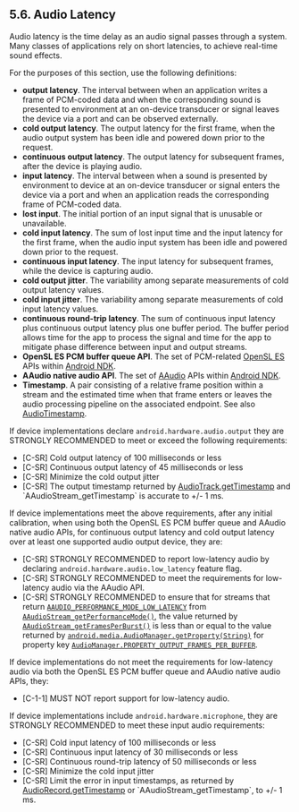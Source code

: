 ## 5.6\. Audio Latency

Audio latency is the time delay as an audio signal passes through a system.
Many classes of applications rely on short latencies, to achieve real-time
sound effects.

For the purposes of this section, use the following definitions:

*   **output latency**. The interval between when an application writes a frame
of PCM-coded data and when the corresponding sound is presented to environment
at an on-device transducer or signal leaves the device via a port and can be
observed externally.
*   **cold output latency**. The output latency for the first frame, when the
audio output system has been idle and powered down prior to the request.
*   **continuous output latency**. The output latency for subsequent frames,
after the device is playing audio.
*   **input latency**. The interval between when a sound is presented by
environment to device at an on-device transducer or signal enters the device via
a port and when an application reads the corresponding frame of PCM-coded data.
*   **lost input**. The initial portion of an input signal that is unusable or
unavailable.
*   **cold input latency**. The sum of lost input time and the input latency
for the first frame, when the audio input system has been idle and powered down
prior to the request.
*   **continuous input latency**. The input latency for subsequent frames,
while the device is capturing audio.
*   **cold output jitter**. The variability among separate measurements of cold
output latency values.
*   **cold input jitter**. The variability among separate measurements of cold
input latency values.
*   **continuous round-trip latency**. The sum of continuous input latency plus
continuous output latency plus one buffer period. The buffer period allows
time for the app to process the signal and time for the app to mitigate phase
difference between input and output streams.
*   **OpenSL ES PCM buffer queue API**. The set of PCM-related
[OpenSL ES](https://developer.android.com/ndk/guides/audio/opensl/index.html)
APIs within [Android NDK](https://developer.android.com/ndk/index.html).
*   **AAudio native audio API**. The set of
[AAudio](https://developer.android.com/ndk/guides/audio/aaudio/aaudio.html) APIs
within [Android NDK](https://developer.android.com/ndk/index.html).
*   **Timestamp**. A pair consisting of a relative frame position within a
stream and the estimated time when that frame enters or leaves the
audio processing pipeline on the associated endpoint.  See also
[AudioTimestamp](https://developer.android.com/reference/android/media/AudioTimestamp).

If device implementations declare `android.hardware.audio.output` they are
STRONGLY RECOMMENDED to meet or exceed the following requirements:

*   [C-SR] Cold output latency of 100 milliseconds or less
*   [C-SR] Continuous output latency of 45 milliseconds or less
*   [C-SR] Minimize the cold output jitter
*   [C-SR] The output timestamp returned by
[AudioTrack.getTimestamp](https://developer.android.com/reference/android/media/AudioTrack.html#getTimestamp(android.media.AudioTimestamp))
and `AAudioStream_getTimestamp` is accurate to +/- 1 ms.

If device implementations meet the above requirements, after any initial
calibration, when using both the OpenSL ES PCM buffer queue and AAudio native audio APIs,
for continuous output latency and cold output latency over at least one supported audio
output device, they are:

*   [C-SR] STRONGLY RECOMMENDED to report low-latency audio by declaring
    `android.hardware.audio.low_latency` feature flag.
*   [C-SR] STRONGLY RECOMMENDED to meet the requirements for low-latency
    audio via the AAudio API.
*   [C-SR] STRONGLY RECOMMENDED to ensure that for streams that return
    [`AAUDIO_PERFORMANCE_MODE_LOW_LATENCY`](https://developer.android.com/ndk/guides/audio/aaudio/aaudio#performance-mode)
    from [`AAudioStream_getPerformanceMode()`](https://developer.android.com/ndk/reference/group/audio#aaudiostream_getperformancemode),
    the value returned by [`AAudioStream_getFramesPerBurst()`](https://developer.android.com/ndk/reference/group/audio#aaudiostream_getframesperburst)
    is less than or equal to the value returned by [`android.media.AudioManager.getProperty(String)`](https://developer.android.com/reference/android/media/AudioManager.html#getProperty%28java.lang.String%29)
    for property key [`AudioManager.PROPERTY_OUTPUT_FRAMES_PER_BUFFER`](https://developer.android.com/reference/android/media/AudioManager.html#PROPERTY_OUTPUT_FRAMES_PER_BUFFER).

If device implementations do not meet the requirements for low-latency audio
via both the OpenSL ES PCM buffer queue and AAudio native audio APIs, they:

*   [C-1-1] MUST NOT report support for low-latency audio.

If device implementations include `android.hardware.microphone`, they are
STRONGLY RECOMMENDED to meet these input audio requirements:

   *   [C-SR] Cold input latency of 100 milliseconds or less
   *   [C-SR] Continuous input latency of 30 milliseconds or less
   *   [C-SR] Continuous round-trip latency of 50 milliseconds or less
   *   [C-SR] Minimize the cold input jitter
   *   [C-SR] Limit the error in input timestamps, as returned by
[AudioRecord.getTimestamp](https://developer.android.com/reference/android/media/AudioRecord.html#getTimestamp(android.media.AudioTimestamp,%20int))
or `AAudioStream_getTimestamp`, to +/- 1 ms.
